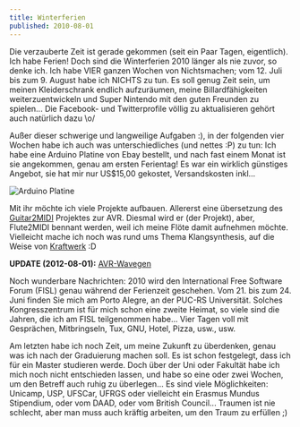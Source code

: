 ```yaml
---
title: Winterferien
published: 2010-08-01
---
```


Die verzauberte Zeit ist gerade gekommen (seit ein Paar Tagen, eigentlich).
Ich habe Ferien! Doch sind die Winterferien 2010 länger als nie zuvor, so denke ich.
Ich habe VIER ganzen Wochen von Nichtsmachen; vom 12. Juli bis zum 9. August habe ich NICHTS zu tun.
Es soll genug Zeit sein, um meinen Kleiderschrank endlich aufzuräumen,
meine Billardfähigkeiten weiterzuentwickeln und Super Nintendo mit den guten Freunden zu spielen...
Die Facebook- und Twitterprofile völlig zu aktualisieren gehört auch natürlich dazu \o/

Außer dieser schwerige und langweilige Aufgaben :),
in der folgenden vier Wochen habe ich auch was unterschiedliches (und nettes :P) zu tun:
Ich habe eine Arduino Platine von Ebay bestellt, und nach fast einem Monat ist sie angekommen, genau am ersten Ferientag!
Es war ein wirklich günstiges Angebot, sie hat mir nur US$15,00 gekostet, Versandskosten inkl...

![Arduino Platine](/files/imgs/2010-08_arduino316.jpg)

Mit ihr möchte ich viele Projekte aufbauen.
Allererst eine übersetzung des [Guitar2MIDI](/en/blog/ac/guitar2midi) Projektes zur AVR.
Diesmal wird er (der Projekt), aber, Flute2MIDI bennant werden, weil ich meine Flöte damit aufnehmen möchte.
Vielleicht mache ich noch was rund ums Thema Klangsynthesis,
auf die Weise von [Kraftwerk][1] :D

**UPDATE (2012-08-01):** [AVR-Wavegen](https://github.com/joaopizani/avr-wavegen)

Noch wunderbare Nachrichten: 2010 wird den International Free Software Forum (FISL) genau während der Ferienzeit geschehen.
Vom 21. bis zum 24. Juni finden Sie mich am Porto Alegre, an der PUC-RS Universität.
Solches Kongresszentrum ist für mich schon eine zweite Heimat, so viele sind die Jahren, die ich am FISL teilgenommen habe...
Vier Tagen voll mit Gesprächen, Mitbringseln, Tux, GNU, Hotel, Pizza, usw., usw.

Am letzten habe ich noch Zeit, um meine Zukunft zu überdenken, genau was ich nach der Graduierung machen soll.
Es ist schon festgelegt, dass ich für ein Master studieren werde.
Doch über der Uni oder Fakultät habe ich mich noch nicht entschieden lassen,
und habe so eine oder zwei Wochen, um den Betreff auch ruhig zu überlegen...
Es sind viele Möglichkeiten:
Unicamp, USP, UFSCar, UFRGS oder vielleicht ein Erasmus Mundus Stipendium, oder vom DAAD, oder vom British Council...
Traumen ist nie schlecht, aber man muss auch kräftig arbeiten, um den Traum zu erfüllen ;)

[1]: <http://www.youtube.com/watch?v=S6235wlQ38w>
